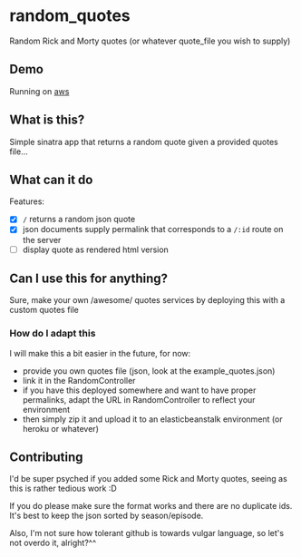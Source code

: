 # random_quotes
Random Rick and Morty quotes (or whatever quote_file you wish to supply)

## Demo
Running on [aws](http://rickandmortyquotes.eu-central-1.elasticbeanstalk.com/)

## What is this?
Simple sinatra app that returns a random quote given a provided quotes
file...

## What can it do
Features:
- [x] `/` returns a random json quote
- [x] json documents supply permalink that corresponds to a `/:id` route on the
  server
- [ ] display quote as rendered html version

## Can I use this for anything?
Sure, make your own /awesome/ quotes services by deploying this with a
custom quotes file

### How do I adapt this
I will make this a bit easier in the future, for now:
- provide you own quotes file (json, look at the example_quotes.json)
- link it in the RandomController
- if you have this deployed somewhere and want to have proper
  permalinks, adapt the URL in RandomController to reflect your
environment
- then simply zip it and upload it to an elasticbeanstalk environment (or
heroku or whatever)

## Contributing
I'd be super psyched if you added some Rick and Morty quotes, seeing as
this is rather tedious work :D

If you do please make sure the format works and there are no duplicate
ids. It's best to keep the json sorted by season/episode.

Also, I'm not sure how tolerant github is towards vulgar language, so
let's not overdo it, alright?^^
